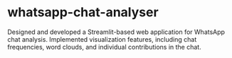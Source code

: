 # whatsapp-chat-analyser

 Designed and developed a Streamlit-based web application for WhatsApp chat analysis. Implemented visualization features, including chat frequencies, word clouds, and individual contributions in the chat.
